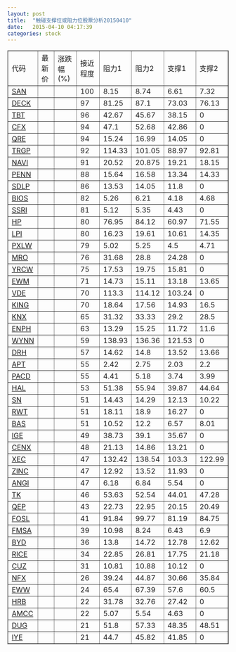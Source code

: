```yaml
---
layout: post
title:  "触碰支撑位或阻力位股票分析20150410"
date:   2015-04-10 04:17:39
categories: stock
---
```

<script type="text/javascript">
var stockList = []
stockList.push('gb_san');
stockList.push('gb_deck');
stockList.push('gb_tbt');
stockList.push('gb_cfx');
stockList.push('gb_qre');
stockList.push('gb_trgp');
stockList.push('gb_navi');
stockList.push('gb_penn');
stockList.push('gb_sdlp');
stockList.push('gb_bios');
stockList.push('gb_ssri');
stockList.push('gb_hp');
stockList.push('gb_lpi');
stockList.push('gb_pxlw');
stockList.push('gb_mro');
stockList.push('gb_yrcw');
stockList.push('gb_ewm');
stockList.push('gb_vde');
stockList.push('gb_king');
stockList.push('gb_knx');
stockList.push('gb_enph');
stockList.push('gb_wynn');
stockList.push('gb_drh');
stockList.push('gb_apt');
stockList.push('gb_pacd');
stockList.push('gb_hal');
stockList.push('gb_sn');
stockList.push('gb_rwt');
stockList.push('gb_bas');
stockList.push('gb_ige');
stockList.push('gb_cenx');
stockList.push('gb_xec');
stockList.push('gb_zinc');
stockList.push('gb_angi');
stockList.push('gb_tk');
stockList.push('gb_qep');
stockList.push('gb_fosl');
stockList.push('gb_fmsa');
stockList.push('gb_byd');
stockList.push('gb_rice');
stockList.push('gb_cuz');
stockList.push('gb_nfx');
stockList.push('gb_eww');
stockList.push('gb_hrb');
stockList.push('gb_amcc');
stockList.push('gb_dug');
stockList.push('gb_iye');
</script>
<table border="1">
 <tr>
 <td>代码</td>
 <td>最新价</td>
 <td>涨跌幅(%)</td>
 <td>接近程度</td>
 <td>阻力1</td>
 <td>阻力2</td>
 <td>支撑1</td>
 <td>支撑2</td>
</tr>
  <tr id="san" class="green">
  <td><a href="http://stock.finance.sina.com.cn/usstock/quotes/SAN.html" target="_blank">SAN</a></td><td></td><td></td><td>100</td><td>8.15</td><td>8.74</td><td>6.61</td><td>7.32</td></tr>
  <tr id="deck" class="green">
  <td><a href="http://stock.finance.sina.com.cn/usstock/quotes/DECK.html" target="_blank">DECK</a></td><td></td><td></td><td>97</td><td>81.25</td><td>87.1</td><td>73.03</td><td>76.13</td></tr>
  <tr id="tbt" class="red">
  <td><a href="http://stock.finance.sina.com.cn/usstock/quotes/TBT.html" target="_blank">TBT</a></td><td></td><td></td><td>96</td><td>42.67</td><td>45.67</td><td>38.15</td><td>0</td></tr>
  <tr id="cfx" class="red">
  <td><a href="http://stock.finance.sina.com.cn/usstock/quotes/CFX.html" target="_blank">CFX</a></td><td></td><td></td><td>94</td><td>47.1</td><td>52.68</td><td>42.86</td><td>0</td></tr>
  <tr id="qre" class="red">
  <td><a href="http://stock.finance.sina.com.cn/usstock/quotes/QRE.html" target="_blank">QRE</a></td><td></td><td></td><td>94</td><td>15.24</td><td>16.99</td><td>14.05</td><td>0</td></tr>
  <tr id="trgp" class="red">
  <td><a href="http://stock.finance.sina.com.cn/usstock/quotes/TRGP.html" target="_blank">TRGP</a></td><td></td><td></td><td>92</td><td>114.33</td><td>101.05</td><td>88.97</td><td>92.81</td></tr>
  <tr id="navi" class="red">
  <td><a href="http://stock.finance.sina.com.cn/usstock/quotes/NAVI.html" target="_blank">NAVI</a></td><td></td><td></td><td>91</td><td>20.52</td><td>20.875</td><td>19.21</td><td>18.15</td></tr>
  <tr id="penn" class="red">
  <td><a href="http://stock.finance.sina.com.cn/usstock/quotes/PENN.html" target="_blank">PENN</a></td><td></td><td></td><td>88</td><td>15.64</td><td>16.58</td><td>13.34</td><td>14.33</td></tr>
  <tr id="sdlp" class="red">
  <td><a href="http://stock.finance.sina.com.cn/usstock/quotes/SDLP.html" target="_blank">SDLP</a></td><td></td><td></td><td>86</td><td>13.53</td><td>14.05</td><td>11.8</td><td>0</td></tr>
  <tr id="bios" class="red">
  <td><a href="http://stock.finance.sina.com.cn/usstock/quotes/BIOS.html" target="_blank">BIOS</a></td><td></td><td></td><td>82</td><td>5.26</td><td>6.21</td><td>4.18</td><td>4.68</td></tr>
  <tr id="ssri" class="red">
  <td><a href="http://stock.finance.sina.com.cn/usstock/quotes/SSRI.html" target="_blank">SSRI</a></td><td></td><td></td><td>81</td><td>5.12</td><td>5.35</td><td>4.43</td><td>0</td></tr>
  <tr id="hp" class="green">
  <td><a href="http://stock.finance.sina.com.cn/usstock/quotes/HP.html" target="_blank">HP</a></td><td></td><td></td><td>80</td><td>76.95</td><td>84.12</td><td>60.97</td><td>71.55</td></tr>
  <tr id="lpi" class="green">
  <td><a href="http://stock.finance.sina.com.cn/usstock/quotes/LPI.html" target="_blank">LPI</a></td><td></td><td></td><td>80</td><td>16.23</td><td>19.61</td><td>10.61</td><td>14.35</td></tr>
  <tr id="pxlw" class="green">
  <td><a href="http://stock.finance.sina.com.cn/usstock/quotes/PXLW.html" target="_blank">PXLW</a></td><td></td><td></td><td>79</td><td>5.02</td><td>5.25</td><td>4.5</td><td>4.71</td></tr>
  <tr id="mro" class="red">
  <td><a href="http://stock.finance.sina.com.cn/usstock/quotes/MRO.html" target="_blank">MRO</a></td><td></td><td></td><td>76</td><td>31.68</td><td>28.8</td><td>24.28</td><td>0</td></tr>
  <tr id="yrcw" class="green">
  <td><a href="http://stock.finance.sina.com.cn/usstock/quotes/YRCW.html" target="_blank">YRCW</a></td><td></td><td></td><td>75</td><td>17.53</td><td>19.75</td><td>15.81</td><td>0</td></tr>
  <tr id="ewm" class="green">
  <td><a href="http://stock.finance.sina.com.cn/usstock/quotes/EWM.html" target="_blank">EWM</a></td><td></td><td></td><td>71</td><td>14.73</td><td>15.11</td><td>13.18</td><td>13.65</td></tr>
  <tr id="vde" class="red">
  <td><a href="http://stock.finance.sina.com.cn/usstock/quotes/VDE.html" target="_blank">VDE</a></td><td></td><td></td><td>70</td><td>113.3</td><td>114.12</td><td>103.24</td><td>0</td></tr>
  <tr id="king" class="green">
  <td><a href="http://stock.finance.sina.com.cn/usstock/quotes/KING.html" target="_blank">KING</a></td><td></td><td></td><td>70</td><td>18.64</td><td>17.56</td><td>14.93</td><td>16.5</td></tr>
  <tr id="knx" class="red">
  <td><a href="http://stock.finance.sina.com.cn/usstock/quotes/KNX.html" target="_blank">KNX</a></td><td></td><td></td><td>65</td><td>31.32</td><td>33.33</td><td>29.2</td><td>28.5</td></tr>
  <tr id="enph" class="red">
  <td><a href="http://stock.finance.sina.com.cn/usstock/quotes/ENPH.html" target="_blank">ENPH</a></td><td></td><td></td><td>63</td><td>13.29</td><td>15.25</td><td>11.72</td><td>11.6</td></tr>
  <tr id="wynn" class="green">
  <td><a href="http://stock.finance.sina.com.cn/usstock/quotes/WYNN.html" target="_blank">WYNN</a></td><td></td><td></td><td>59</td><td>138.93</td><td>136.36</td><td>121.53</td><td>0</td></tr>
  <tr id="drh" class="green">
  <td><a href="http://stock.finance.sina.com.cn/usstock/quotes/DRH.html" target="_blank">DRH</a></td><td></td><td></td><td>57</td><td>14.62</td><td>14.8</td><td>13.52</td><td>13.66</td></tr>
  <tr id="apt" class="green">
  <td><a href="http://stock.finance.sina.com.cn/usstock/quotes/APT.html" target="_blank">APT</a></td><td></td><td></td><td>55</td><td>2.42</td><td>2.75</td><td>2.03</td><td>2.2</td></tr>
  <tr id="pacd" class="red">
  <td><a href="http://stock.finance.sina.com.cn/usstock/quotes/PACD.html" target="_blank">PACD</a></td><td></td><td></td><td>55</td><td>4.41</td><td>5.18</td><td>3.74</td><td>3.99</td></tr>
  <tr id="hal" class="green">
  <td><a href="http://stock.finance.sina.com.cn/usstock/quotes/HAL.html" target="_blank">HAL</a></td><td></td><td></td><td>53</td><td>51.38</td><td>55.94</td><td>39.87</td><td>44.64</td></tr>
  <tr id="sn" class="red">
  <td><a href="http://stock.finance.sina.com.cn/usstock/quotes/SN.html" target="_blank">SN</a></td><td></td><td></td><td>51</td><td>14.43</td><td>14.29</td><td>12.13</td><td>10.22</td></tr>
  <tr id="rwt" class="red">
  <td><a href="http://stock.finance.sina.com.cn/usstock/quotes/RWT.html" target="_blank">RWT</a></td><td></td><td></td><td>51</td><td>18.11</td><td>18.9</td><td>16.27</td><td>0</td></tr>
  <tr id="bas" class="green">
  <td><a href="http://stock.finance.sina.com.cn/usstock/quotes/BAS.html" target="_blank">BAS</a></td><td></td><td></td><td>51</td><td>10.52</td><td>12.2</td><td>6.57</td><td>8.01</td></tr>
  <tr id="ige" class="green">
  <td><a href="http://stock.finance.sina.com.cn/usstock/quotes/IGE.html" target="_blank">IGE</a></td><td></td><td></td><td>49</td><td>38.73</td><td>39.1</td><td>35.67</td><td>0</td></tr>
  <tr id="cenx" class="green">
  <td><a href="http://stock.finance.sina.com.cn/usstock/quotes/CENX.html" target="_blank">CENX</a></td><td></td><td></td><td>48</td><td>21.13</td><td>14.86</td><td>13.21</td><td>0</td></tr>
  <tr id="xec" class="green">
  <td><a href="http://stock.finance.sina.com.cn/usstock/quotes/XEC.html" target="_blank">XEC</a></td><td></td><td></td><td>47</td><td>132.42</td><td>138.54</td><td>103.3</td><td>122.99</td></tr>
  <tr id="zinc" class="red">
  <td><a href="http://stock.finance.sina.com.cn/usstock/quotes/ZINC.html" target="_blank">ZINC</a></td><td></td><td></td><td>47</td><td>12.92</td><td>13.52</td><td>11.93</td><td>0</td></tr>
  <tr id="angi" class="green">
  <td><a href="http://stock.finance.sina.com.cn/usstock/quotes/ANGI.html" target="_blank">ANGI</a></td><td></td><td></td><td>47</td><td>6.18</td><td>6.84</td><td>5.54</td><td>0</td></tr>
  <tr id="tk" class="green">
  <td><a href="http://stock.finance.sina.com.cn/usstock/quotes/TK.html" target="_blank">TK</a></td><td></td><td></td><td>46</td><td>53.63</td><td>52.54</td><td>44.01</td><td>47.28</td></tr>
  <tr id="qep" class="red">
  <td><a href="http://stock.finance.sina.com.cn/usstock/quotes/QEP.html" target="_blank">QEP</a></td><td></td><td></td><td>43</td><td>22.73</td><td>22.95</td><td>20.15</td><td>20.49</td></tr>
  <tr id="fosl" class="green">
  <td><a href="http://stock.finance.sina.com.cn/usstock/quotes/FOSL.html" target="_blank">FOSL</a></td><td></td><td></td><td>41</td><td>91.84</td><td>99.77</td><td>81.19</td><td>84.75</td></tr>
  <tr id="fmsa" class="red">
  <td><a href="http://stock.finance.sina.com.cn/usstock/quotes/FMSA.html" target="_blank">FMSA</a></td><td></td><td></td><td>39</td><td>10.98</td><td>8.24</td><td>6.43</td><td>6.9</td></tr>
  <tr id="byd" class="red">
  <td><a href="http://stock.finance.sina.com.cn/usstock/quotes/BYD.html" target="_blank">BYD</a></td><td></td><td></td><td>36</td><td>13.8</td><td>14.72</td><td>12.78</td><td>12.62</td></tr>
  <tr id="rice" class="green">
  <td><a href="http://stock.finance.sina.com.cn/usstock/quotes/RICE.html" target="_blank">RICE</a></td><td></td><td></td><td>34</td><td>22.85</td><td>26.81</td><td>17.75</td><td>21.18</td></tr>
  <tr id="cuz" class="green">
  <td><a href="http://stock.finance.sina.com.cn/usstock/quotes/CUZ.html" target="_blank">CUZ</a></td><td></td><td></td><td>31</td><td>10.81</td><td>10.88</td><td>10.12</td><td>0</td></tr>
  <tr id="nfx" class="green">
  <td><a href="http://stock.finance.sina.com.cn/usstock/quotes/NFX.html" target="_blank">NFX</a></td><td></td><td></td><td>26</td><td>39.24</td><td>44.87</td><td>30.66</td><td>35.84</td></tr>
  <tr id="eww" class="green">
  <td><a href="http://stock.finance.sina.com.cn/usstock/quotes/EWW.html" target="_blank">EWW</a></td><td></td><td></td><td>24</td><td>65.4</td><td>67.39</td><td>57.6</td><td>60.5</td></tr>
  <tr id="hrb" class="green">
  <td><a href="http://stock.finance.sina.com.cn/usstock/quotes/HRB.html" target="_blank">HRB</a></td><td></td><td></td><td>22</td><td>31.78</td><td>32.76</td><td>27.42</td><td>0</td></tr>
  <tr id="amcc" class="green">
  <td><a href="http://stock.finance.sina.com.cn/usstock/quotes/AMCC.html" target="_blank">AMCC</a></td><td></td><td></td><td>22</td><td>5.07</td><td>5.54</td><td>4.63</td><td>0</td></tr>
  <tr id="dug" class="red">
  <td><a href="http://stock.finance.sina.com.cn/usstock/quotes/DUG.html" target="_blank">DUG</a></td><td></td><td></td><td>21</td><td>51.8</td><td>57.33</td><td>48.35</td><td>48.51</td></tr>
  <tr id="iye" class="green">
  <td><a href="http://stock.finance.sina.com.cn/usstock/quotes/IYE.html" target="_blank">IYE</a></td><td></td><td></td><td>21</td><td>44.7</td><td>45.82</td><td>41.85</td><td>0</td></tr>
</table>
